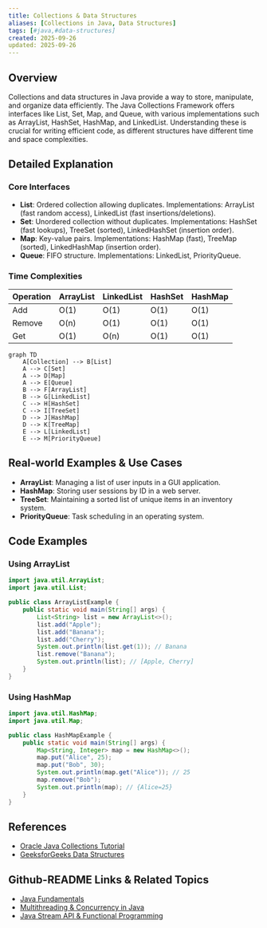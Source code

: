 ```yaml
---
title: Collections & Data Structures
aliases: [Collections in Java, Data Structures]
tags: [#java,#data-structures]
created: 2025-09-26
updated: 2025-09-26
---
```


## Overview

Collections and data structures in Java provide a way to store, manipulate, and organize data efficiently. The Java Collections Framework offers interfaces like List, Set, Map, and Queue, with various implementations such as ArrayList, HashSet, HashMap, and LinkedList. Understanding these is crucial for writing efficient code, as different structures have different time and space complexities.

## Detailed Explanation

### Core Interfaces
- **List**: Ordered collection allowing duplicates. Implementations: ArrayList (fast random access), LinkedList (fast insertions/deletions).
- **Set**: Unordered collection without duplicates. Implementations: HashSet (fast lookups), TreeSet (sorted), LinkedHashSet (insertion order).
- **Map**: Key-value pairs. Implementations: HashMap (fast), TreeMap (sorted), LinkedHashMap (insertion order).
- **Queue**: FIFO structure. Implementations: LinkedList, PriorityQueue.

### Time Complexities
| Operation | ArrayList | LinkedList | HashSet | HashMap |
|-----------|-----------|------------|---------|---------|
| Add       | O(1)      | O(1)      | O(1)    | O(1)    |
| Remove    | O(n)      | O(1)      | O(1)    | O(1)    |
| Get       | O(1)      | O(n)      | O(1)    | O(1)    |

```mermaid
graph TD
    A[Collection] --> B[List]
    A --> C[Set]
    A --> D[Map]
    A --> E[Queue]
    B --> F[ArrayList]
    B --> G[LinkedList]
    C --> H[HashSet]
    C --> I[TreeSet]
    D --> J[HashMap]
    D --> K[TreeMap]
    E --> L[LinkedList]
    E --> M[PriorityQueue]
```

## Real-world Examples & Use Cases

- **ArrayList**: Managing a list of user inputs in a GUI application.
- **HashMap**: Storing user sessions by ID in a web server.
- **TreeSet**: Maintaining a sorted list of unique items in an inventory system.
- **PriorityQueue**: Task scheduling in an operating system.

## Code Examples

### Using ArrayList
```java
import java.util.ArrayList;
import java.util.List;

public class ArrayListExample {
    public static void main(String[] args) {
        List<String> list = new ArrayList<>();
        list.add("Apple");
        list.add("Banana");
        list.add("Cherry");
        System.out.println(list.get(1)); // Banana
        list.remove("Banana");
        System.out.println(list); // [Apple, Cherry]
    }
}
```

### Using HashMap
```java
import java.util.HashMap;
import java.util.Map;

public class HashMapExample {
    public static void main(String[] args) {
        Map<String, Integer> map = new HashMap<>();
        map.put("Alice", 25);
        map.put("Bob", 30);
        System.out.println(map.get("Alice")); // 25
        map.remove("Bob");
        System.out.println(map); // {Alice=25}
    }
}
```

## References

- [Oracle Java Collections Tutorial](https://docs.oracle.com/javase/tutorial/collections/)
- [GeeksforGeeks Data Structures](https://www.geeksforgeeks.org/data-structures/)

## Github-README Links & Related Topics

- [Java Fundamentals](../java-fundamentals/)
- [Multithreading & Concurrency in Java](../java-multithreading-and-concurrency/)
- [Java Stream API & Functional Programming](../java-stream-api-and-functional-programming/)

